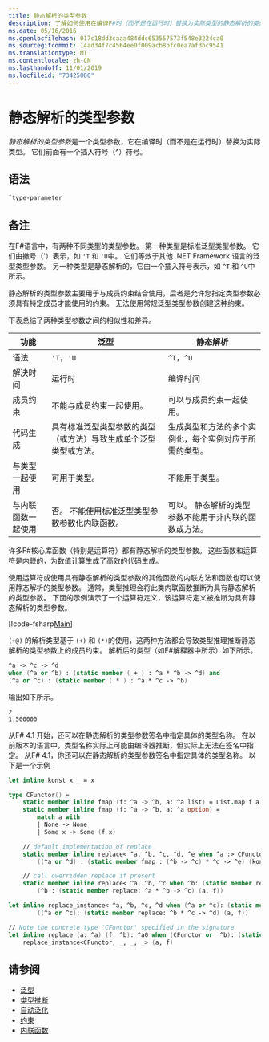 ```yaml
---
title: 静态解析的类型参数
description: 了解如何使用在编译F#时（而不是在运行时）替换为实际类型的静态解析的类型参数。
ms.date: 05/16/2016
ms.openlocfilehash: 017c18dd3caaa484ddc653557573f548e3224ca0
ms.sourcegitcommit: 14ad34f7c4564ee0f009acb8bfc0ea7af3bc9541
ms.translationtype: MT
ms.contentlocale: zh-CN
ms.lasthandoff: 11/01/2019
ms.locfileid: "73425000"
---
```

# <a name="statically-resolved-type-parameters"></a>静态解析的类型参数

*静态解析的类型参数*是一个类型参数，它在编译时（而不是在运行时）替换为实际类型。 它们前面有一个插入符号（^）符号。

## <a name="syntax"></a>语法

```fsharp
ˆtype-parameter
```

## <a name="remarks"></a>备注

在F#语言中，有两种不同类型的类型参数。 第一种类型是标准泛型类型参数。 它们由撇号（'）表示，如 `'T` 和 `'U`中。 它们等效于其他 .NET Framework 语言的泛型类型参数。 另一种类型是静态解析的，它由一个插入符号表示，如 `^T` 和 `^U`中所示。

静态解析的类型参数主要用于与成员约束结合使用，后者是允许您指定类型参数必须具有特定成员才能使用的约束。 无法使用常规泛型类型参数创建这种约束。

下表总结了两种类型参数之间的相似性和差异。

|功能|泛型|静态解析|
|-------|-------|-------------------|
|语法|`'T`，`'U`|`^T`，`^U`|
|解决时间|运行时|编译时间|
|成员约束|不能与成员约束一起使用。|可以与成员约束一起使用。|
|代码生成|具有标准泛型类型参数的类型（或方法）导致生成单个泛型类型或方法。|生成类型和方法的多个实例化，每个实例对应于所需的类型。|
|与类型一起使用|可用于类型。|不能用于类型。|
|与内联函数一起使用|否。 不能使用标准泛型类型参数参数化内联函数。|可以。 静态解析的类型参数不能用于非内联的函数或方法。|

许多F#核心库函数（特别是运算符）都有静态解析的类型参数。 这些函数和运算符是内联的，为数值计算生成了高效的代码生成。

使用运算符或使用具有静态解析的类型参数的其他函数的内联方法和函数也可以使用静态解析的类型参数。 通常，类型推理会将此类内联函数推断为具有静态解析的类型参数。 下面的示例演示了一个运算符定义，该运算符定义被推断为具有静态解析的类型参数。

[!code-fsharp[Main](~/samples/snippets/fsharp/lang-ref-3/snippet401.fs)]

`(+@)` 的解析类型基于 `(+)` 和 `(*)`的使用，这两种方法都会导致类型推理推断静态解析的类型参数上的成员约束。 解析后的类型（如F#解释器中所示）如下所示。

```fsharp
^a -> ^c -> ^d
when (^a or ^b) : (static member ( + ) : ^a * ^b -> ^d) and
(^a or ^c) : (static member ( * ) : ^a * ^c -> ^b)
```

输出如下所示。

```console
2
1.500000
```

从F# 4.1 开始，还可以在静态解析的类型参数签名中指定具体的类型名称。  在以前版本的语言中，类型名称实际上可能由编译器推断，但实际上无法在签名中指定。  从F# 4.1，你还可以在静态解析的类型参数签名中指定具体的类型名称。 以下是一个示例：

```fsharp
let inline konst x _ = x

type CFunctor() =
    static member inline fmap (f: ^a -> ^b, a: ^a list) = List.map f a
    static member inline fmap (f: ^a -> ^b, a: ^a option) =
        match a with
        | None -> None
        | Some x -> Some (f x)

    // default implementation of replace
    static member inline replace< ^a, ^b, ^c, ^d, ^e when ^a :> CFunctor and (^a or ^d): (static member fmap: (^b -> ^c) * ^d -> ^e) > (a, f) =
        ((^a or ^d) : (static member fmap : (^b -> ^c) * ^d -> ^e) (konst a, f))

    // call overridden replace if present
    static member inline replace< ^a, ^b, ^c when ^b: (static member replace: ^a * ^b -> ^c)>(a: ^a, f: ^b) =
        (^b : (static member replace: ^a * ^b -> ^c) (a, f))

let inline replace_instance< ^a, ^b, ^c, ^d when (^a or ^c): (static member replace: ^b * ^c -> ^d)> (a: ^b, f: ^c) =
        ((^a or ^c): (static member replace: ^b * ^c -> ^d) (a, f))

// Note the concrete type 'CFunctor' specified in the signature
let inline replace (a: ^a) (f: ^b): ^a0 when (CFunctor or  ^b): (static member replace: ^a *  ^b ->  ^a0) =
    replace_instance<CFunctor, _, _, _> (a, f)
```

## <a name="see-also"></a>请参阅

- [泛型](index.md)
- [类型推断](../type-inference.md)
- [自动泛化](automatic-generalization.md)
- [约束](constraints.md)
- [内联函数](../functions/inline-functions.md)
